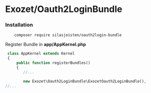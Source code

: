 # Exozet/Oauth2LoginBundle

### Installation

```console
    composer require silasjoisten/oauth2login-bundle
```


Register Bundle in **app/AppKernel.php**

```php
 class AppKernel extends Kernel
 {
     public function registerBundles()
     {
        //...

        new Exozet\Oauth2LoginBundle\ExozetOauth2LoginBundle(),
//...
```

